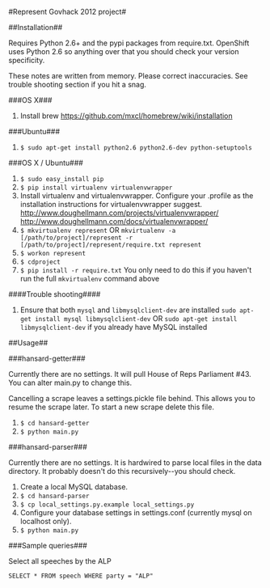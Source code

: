 #Represent Govhack 2012 project#

##Installation##

Requires Python 2.6+ and the pypi packages from require.txt. OpenShift uses Python 2.6 so anything over that you should check your version specificity. 

These notes are written from memory. Please correct inaccuracies. See trouble shooting section if you hit a snag.

###OS X###

1. Install brew
    https://github.com/mxcl/homebrew/wiki/installation

###Ubuntu###

1. `$ sudo apt-get install python2.6 python2.6-dev python-setuptools`

###OS X / Ubuntu###

1. `$ sudo easy_install pip`
1. `$ pip install virtualenv virtualenvwrapper`
1. Install virtualenv and virtualenvwrapper. Configure your .profile as the installation instructions for virtualenvwrapper suggest.
    http://www.doughellmann.com/projects/virtualenvwrapper/
    http://www.doughellmann.com/docs/virtualenvwrapper/
1. `$ mkvirtualenv represent`
	OR `mkvirtualenv -a [/path/to/project]/represent -r [/path/to/project]/represent/require.txt represent`
1. `$ workon represent`
1. `$ cdproject`
1. `$ pip install -r require.txt`
	You only need to do this if you haven't run the full `mkvirtualenv` command above

####Trouble shooting####

1. Ensure that both `mysql` and `libmysqlclient-dev` are installed
	`sudo apt-get install mysql libmysqlclient-dev`
	OR `sudo apt-get install libmysqlclient-dev` if you already have MySQL installed

##Usage##

###hansard-getter###

Currently there are no settings. It will pull House of Reps Parliament #43. You can alter main.py to change this.

Cancelling a scrape leaves a settings.pickle file behind. This allows you to resume the scrape later. To start a new scrape delete this file.

1. `$ cd hansard-getter`
1. `$ python main.py`

###hansard-parser###

Currently there are no settings. It is hardwired to parse local files in the data directory. It probably doesn't do this recursively--you should check.

1. Create a local MySQL database.
1. `$ cd hansard-parser`
1. `$ cp local_settings.py.example local_settings.py`
1. Configure your database settings in settings.conf (currently mysql on localhost only).
1. `$ python main.py`

###Sample queries###

Select all speeches by the ALP

`SELECT * FROM speech WHERE party = "ALP"`